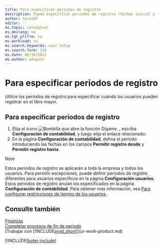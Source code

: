 ```yaml
---
title: Para especificar periodos de registro
description: Puede especificar periodos de registro (fechas inicial y final de registro) para configurar cuándo pueden los usuarios hacer registros en la contabilidad.
author: SorenGP
editor: ''
ms.topic: conceptual
ms.devlang: na
ms.tgt_pltfrm: na
ms.workload: na
ms.search.keywords: user setup
ms.search.form: 118
ms.date: 06/16/2021
ms.author: edupont
---
```

# <a name="specify-posting-periods"></a><a name="specify-posting-periods"></a><a name="specify-posting-periods"></a>Para especificar periodos de registro

Utilice los periodos de registro para especificar cuándo los usuarios pueden registrar en el libro mayor.  

## <a name="to-specify-posting-periods"></a><a name="to-specify-posting-periods"></a><a name="to-specify-posting-periods"></a>Para especificar periodos de registro

1. Elija el icono ![Bombilla que abre la función Dígame.](media/ui-search/search_small.png "Dígame qué desea hacer") , escriba **Configuración de contabilidad**, y luego elija el enlace relacionado.  
2. En la página **Configuración de contabilidad**, defina el periodo introduciendo las fechas en los campos **Permitir registro desde** y **Permitir registro hasta**.  

> [!NOTE]  
> Estos periodos de registro se aplicarán a toda la empresa y todos los usuarios. Para permitir excepciones, puede definir periodos de registro diferentes para usuarios específicos en la página **Configuración usuarios**. Estos periodos de registro anulan los especificados en la página **Configuración de contabilidad**. Para obtener más información, vea [Para configurar restricciones de tiempo de los usuarios](ui-define-granular-permissions.md#to-set-up-time-constraints-for-users).

## <a name="see-also"></a><a name="see-also"></a><a name="see-also"></a>Consulte también

[Finanzas](finance.md)  
[Completar procesos de fin de periodo](year-how-complete-period-end-processes.md)  
[Trabajar con [!INCLUDE[prod_short](includes/prod_short.md)]](ui-work-product.md)


[!INCLUDE[footer-include](includes/footer-banner.md)]

